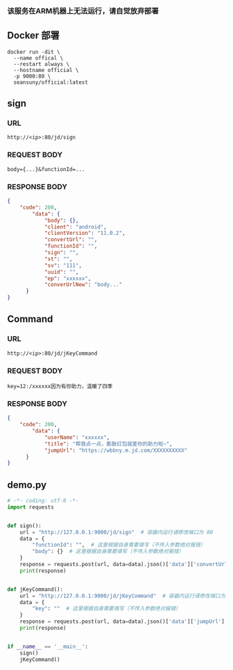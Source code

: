### 该服务在ARM机器上无法运行，请自觉放弃部署

## Docker 部署

```shell
docker run -dit \
  --name offical \
  --restart always \
  --hostname official \
  -p 9000:80 \
  seansuny/official:latest
```

## sign

### URL

```text
http://<ip>:80/jd/sign
```

### REQUEST BODY

```text
body={...}&functionId=...
```

### RESPONSE BODY

```json
{
    "code": 200,
        "data": {
            "body": {},
            "client": "android",
            "clientVersion": "11.0.2",
            "convertUrl": "",
            "functionId": "",
            "sign": "",
            "st": "",
            "sv": "111",
            "uuid": "",
            "ep": "xxxxxx",
            "converUrlNew": "body..."
      }
}
```

## Command

### URL

```text
http://<ip>:80/jd/jKeyCommand
```

### REQUEST BODY

```text
key=12:/xxxxxx因为有你助力，温暖了四季
```

### RESPONSE BODY

```json
{
    "code": 200,
        "data": {
            "userName": "xxxxxx",
            "title": "帮我点一点，膨胀红包就差你的助力啦~",
            "jumpUrl": "https://wbbny.m.jd.com/XXXXXXXXXX"
      }
}
```

## demo.py

```python
# -*- coding: utf-8 -*-
import requests


def sign():
    url = "http://127.0.0.1:9000/jd/sign"  # 容器内运行请修改端口为 80
    data = {
        "functionId": "",  # 这里根据自身需要填写（不传入参数绝对报错）
        "body": {}  # 这里根据自身需要填写（不传入参数绝对报错）
    }
    response = requests.post(url, data=data).json()['data']['convertUrl']
    print(response)


def jKeyCommand():
    url = "http://127.0.0.1:9000/jd/jKeyCommand"  # 容器内运行请修改端口为 80
    data = {
        "key": ""  # 这里根据自身需要填写（不传入参数绝对报错）
    }
    response = requests.post(url, data=data).json()['data']['jumpUrl']
    print(response)


if __name__ == '__main__':
    sign()
    jKeyCommand()
```
